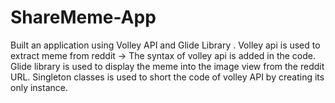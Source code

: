 # ShareMeme-App
Built an application using Volley API and Glide Library .
Volley api is used to extract meme from reddit -> The syntax of volley api is added in the code.
Glide library is used to display the meme into the image view from the reddit URL.
Singleton classes is used to short the code of volley API by creating its only instance.
